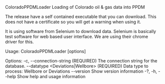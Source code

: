 ColoradoPPDMLoader
Loading of Colorado oil & gas data into PPDM

The release have a self contained executable that you can download. This does not have a certificate so you will get a warning when using it.

It is using software from Selenium to download data. Selenium is basically test software for web based user interface. We are using their chrome driver for this.

Usage:
  ColoradoPPDMLoader [options]

Options:
  -c, --connection-string <connection-string> (REQUIRED)  The connection string for the database.
  --datatype <Deviations|Wellbore> (REQUIRED)             Data type to process: Wellbore or Deviations
  --version                                               Show version information
  -?, -h, --help                                          Show help and usage information
